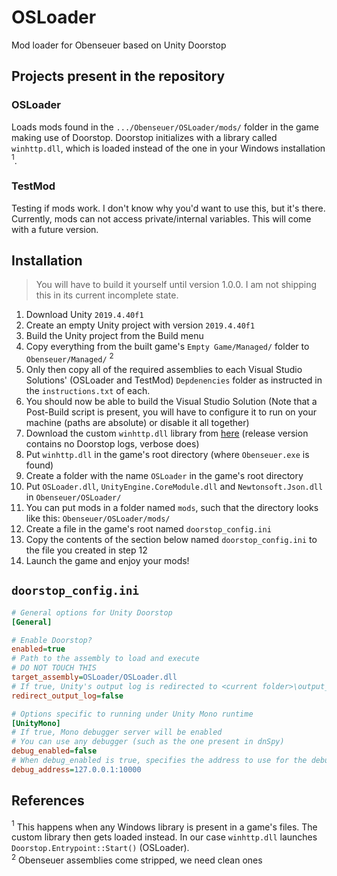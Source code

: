 # OSLoader
Mod loader for Obenseuer based on Unity Doorstop

## Projects present in the repository
### OSLoader
Loads mods found in the `.../Obenseuer/OSLoader/mods/` folder in the game making use of Doorstop. 
Doorstop initializes with a library called `winhttp.dll`, which is loaded instead of the one in your Windows installation $^1$.

### TestMod
Testing if mods work. I don't know why you'd want to use this, but it's there. Currently, mods can not access
private/internal variables. This will come with a future version.

## Installation
>  You will have to build it yourself until version 1.0.0. I am not shipping this in its current incomplete state.

1. Download Unity `2019.4.40f1`
2. Create an empty Unity project with version `2019.4.40f1`
3. Build the Unity project from the Build menu
4. Copy everything from the built game's `Empty Game/Managed/` folder to `Obenseuer/Managed/` $^2$
5. Only then copy all of the required assemblies to each Visual Studio Solutions' (OSLoader and TestMod) `Depdenencies` folder as instructed in the `instructions.txt` of each.
6. You should now be able to build the Visual Studio Solution (Note that a Post-Build script is present, you will have to configure it to run on your machine (paths are absolute) or disable it all together)
7. Download the custom `winhttp.dll` library from [here](https://github.com/NeighTools/UnityDoorstop/releases/tag/v4.3.0) (release version contains no Doorstop logs, verbose does)
8. Put `winhttp.dll` in the game's root directory (where `Obenseuer.exe` is found)
9. Create a folder with the name `OSLoader` in the game's root directory
10. Put `OSLoader.dll`, `UnityEngine.CoreModule.dll` and `Newtonsoft.Json.dll` in `Obenseuer/OSLoader/`
11. You can put mods in a folder named `mods`, such that the directory looks like this: `Obenseuer/OSLoader/mods/`
12. Create a file in the game's root named `doorstop_config.ini`
13. Copy the contents of the section below named `doorstop_config.ini` to the file you created in step 12
14. Launch the game and enjoy your mods!

## `doorstop_config.ini`
```ini
# General options for Unity Doorstop
[General]

# Enable Doorstop?
enabled=true
# Path to the assembly to load and execute 
# DO NOT TOUCH THIS
target_assembly=OSLoader/OSLoader.dll
# If true, Unity's output log is redirected to <current folder>\output_log.txt
redirect_output_log=false

# Options specific to running under Unity Mono runtime
[UnityMono]
# If true, Mono debugger server will be enabled
# You can use any debugger (such as the one present in dnSpy)
debug_enabled=false
# When debug_enabled is true, specifies the address to use for the debugger server
debug_address=127.0.0.1:10000
```

## References
$^1$ This happens when any Windows library is present in a game's files. The custom library then gets loaded instead. In our case
`winhttp.dll` launches `Doorstop.Entrypoint::Start()` (OSLoader).  
$^2$ Obenseuer assemblies come stripped, we need clean ones